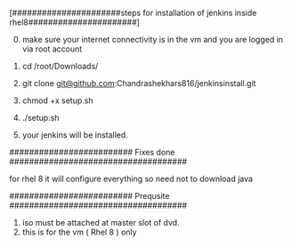 [######################steps for installation of jenkins inside rhel8######################]

0. make sure your internet connectivity is in the vm and you are logged in via root account

1. cd /root/Downloads/

2. git clone git@github.com:Chandrashekhars816/jenkinsinstall.git

3. chmod +x setup.sh

4. ./setup.sh

5. your jenkins will be installed.



#########################  Fixes done ####################################

for rhel 8 it will configure everything so need not to download java

######################### Prequsite  ####################################

1. iso must be attached at master slot of dvd.
2. this is for the vm ( Rhel  8 ) only  
